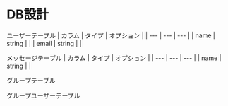 <!-- # README

This README would normally document whatever steps are necessary to get the
application up and running.

Things you may want to cover:

* Ruby version

* System dependencies

* Configuration

* Database creation

* Database initialization

* How to run the test suite

* Services (job queues, cache servers, search engines, etc.)

* Deployment instructions

* ...
# chat-space -->





# DB設計

 ユーザーテーブル
| カラム | タイプ | オプション |
| --- | --- | --- |
| name | string |  |
| email | string |  |


 メッセージテーブル
| カラム | タイプ | オプション |
| --- | --- | --- |
| name | string |  |


 グループテーブル

 グループユーザーテーブル

